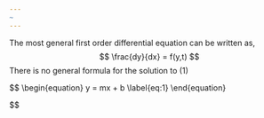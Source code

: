 ```yaml
---
~
---
```


The most general first order differential equation can be written as,
$$
\frac{dy}{dx} = f(y,t)
$$
There is no general formula for the solution to (1)

$$
\begin{equation}
  y = mx + b \label{eq:1}
\end{equation}

$$